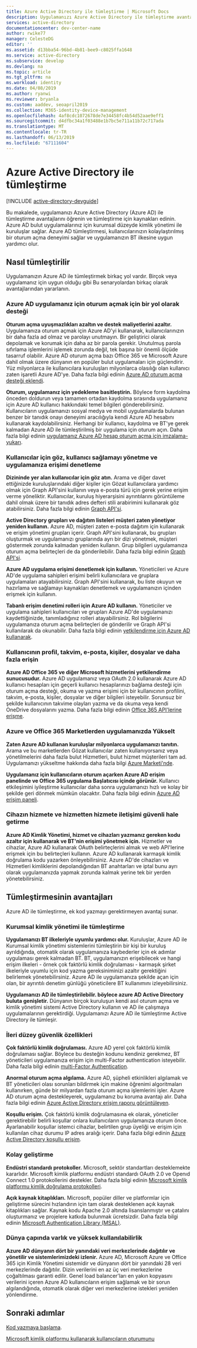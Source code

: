 ```yaml
---
title: Azure Active Directory ile tümleştirme | Microsoft Docs
description: Uygulamanızı Azure Active Directory ile tümleştirme avantajlarını öğrenin ve Basitleştirilmiş oturum açma, kimlik yönetimi, çok faktörlü kimlik doğrulaması gibi özelliklere yönelik kaynakları edinin ve erişim denetimi.
services: active-directory
documentationcenter: dev-center-name
author: rwike77
manager: CelesteDG
editor: ''
ms.assetid: d13bba54-96bd-4b81-bee9-c8025ffa1648
ms.service: active-directory
ms.subservice: develop
ms.devlang: na
ms.topic: article
ms.tgt_pltfrm: na
ms.workload: identity
ms.date: 04/08/2019
ms.author: ryanwi
ms.reviewer: bryanla
ms.custom: aaddev, seoapril2019
ms.collection: M365-identity-device-management
ms.openlocfilehash: 4af8cdc1072678de7e34458fc4b54d52aae9eff1
ms.sourcegitcommit: d4dfbc34a1f03488e1b7bc5e711a11b72c717ada
ms.translationtype: MT
ms.contentlocale: tr-TR
ms.lasthandoff: 06/13/2019
ms.locfileid: "67111604"
---
```

# <a name="integrating-with-azure-active-directory"></a>Azure Active Directory ile tümleştirme

[!INCLUDE [active-directory-devguide](../../../includes/active-directory-devguide.md)]

Bu makalede, uygulamanızı Azure Active Directory (Azure AD) ile tümleştirme avantajlarını öğrenin ve tümleştirme için kaynakları edinin. Azure AD bulut uygulamalarınız için kurumsal düzeyde kimlik yönetimi ile kuruluşlar sağlar. Azure AD tümleştirmesi, kullanıcılarınızın kolaylaştırılmış bir oturum açma deneyimi sağlar ve uygulamanızın BT ilkesine uygun yardımcı olur.

## <a name="how-to-integrate"></a>Nasıl tümleştirilir

Uygulamanızın Azure AD ile tümleştirmek birkaç yol vardır. Birçok veya uygulamanız için uygun olduğu gibi Bu senaryolardan birkaç olarak avantajlarından yararlanın.

### <a name="support-azure-ad-as-a-way-to-sign-in-to-your-application"></a>Azure AD uygulamanız için oturum açmak için bir yol olarak desteği

**Oturum açma uyuşmazlıkları azaltın ve destek maliyetlerini azaltır.** Uygulamanıza oturum açmak için Azure AD'yi kullanarak, kullanıcılarınızın bir daha fazla ad olmaz ve parolayı unutmayın. Bir geliştirici olarak depolamak ve korumak için daha az bir parola gerekir. Unutulmuş parola sıfırlama işlemlerini işlemek zorunda değil, tek başına bir önemli ölçüde tasarruf olabilir. Azure AD oturum açma bazı Office 365 ve Microsoft Azure dahil olmak üzere dünyanın en popüler bulut uygulamaları için güçlendirir. Yüz milyonlarca ile kullanıcılara kuruluşları milyonlarca olasılığı olan kullanıcı zaten işaretli Azure AD'ye. Daha fazla bilgi edinin [Azure AD oturum açma desteği eklendi](authentication-scenarios.md).

**Oturum, uygulamanız için yedekleme basitleştirin.**  Böylece form kaydolma önceden doldurun veya tamamen ortadan kaydolma sırasında uygulamanız için Azure AD kullanıcı hakkındaki temel bilgileri gönderebilirsiniz. Kullanıcıların uygulamanızı sosyal medya ve mobil uygulamalarda bulunan benzer bir tanıdık onayı deneyimi aracılığıyla kendi Azure AD hesabını kullanarak kaydolabilirsiniz. Herhangi bir kullanıcı, kaydolma ve BT'ye gerek kalmadan Azure AD ile tümleştirilmiş bir uygulama için oturum açın. Daha fazla bilgi edinin [uygulamanız Azure AD hesap oturum açma için imzalama-yukarı](../../app-service/configure-authentication-provider-aad.md).

### <a name="browse-for-users-manage-user-provisioning-and-control-access-to-your-application"></a>Kullanıcılar için göz, kullanıcı sağlamayı yönetme ve uygulamanıza erişimi denetleme

**Dizininde yer alan kullanıcılar için göz atın.**  Arama ve diğer davet ettiğinizde kuruluşlarındaki diğer kişiler için Gözat kullanıcılara yardımcı olmak için Graph API'sini kullanın veya e-posta türü için gerek yerine erişim verme yöneliktir. Kullanıcılar, kuruluş hiyerarşisini ayrıntılarını görüntüleme dahil olmak üzere bir tanıdık adres defteri stili arabirimini kullanarak göz atabilirsiniz. Daha fazla bilgi edinin [Graph API'si](active-directory-graph-api.md).

**Active Directory grupları ve dağıtım listeleri müşteri zaten yönetiyor yeniden kullanın.**  Azure AD, müşteri zaten e-posta dağıtım için kullanarak ve erişim yönetimi grupları içerir. Graph API'sini kullanarak, bu grupları oluşturmak ve uygulamanızı gruplarında ayrı bir dizi yönetmek, müşteri göstermek zorunda kalmadan yeniden kullanın. Grup bilgileri uygulamanıza oturum açma belirteçleri de da gönderilebilir. Daha fazla bilgi edinin [Graph API'si](active-directory-graph-api.md).

**Azure AD uygulama erişimi denetlemek için kullanın.**  Yöneticileri ve Azure AD'de uygulama sahipleri erişimi belirli kullanıcılara ve gruplara uygulamaları atayabilirsiniz. Graph API'sini kullanarak, bu liste okuyun ve hazırlama ve sağlamayı kaynakları denetlemek ve uygulamanızın içinden erişmek için kullanın.

**Tabanlı erişim denetimi rolleri için Azure AD kullanın.**  Yöneticiler ve uygulama sahipleri kullanıcıları ve grupları Azure AD'de uygulamanızı kaydettiğinizde, tanımladığınız rolleri atayabilirsiniz. Rol bilgilerini uygulamanıza oturum açma belirteçleri de gönderilir ve Graph API'si kullanılarak da okunabilir. Daha fazla bilgi edinin [yetkilendirme için Azure AD kullanarak](https://cloudblogs.microsoft.com/enterprisemobility/2014/12/18/azure-active-directory-now-with-group-claims-and-application-roles/).

### <a name="get-access-to-users-profile-calendar-email-contacts-files-and-more"></a>Kullanıcının profil, takvim, e-posta, kişiler, dosyalar ve daha fazla erişin

**Azure AD Office 365 ve diğer Microsoft hizmetlerini yetkilendirme sunucusudur.**  Azure AD uygulamanız veya OAuth 2.0 kullanarak Azure AD kullanıcı hesapları için geçerli kullanıcı hesaplarınızı bağlama desteği için oturum açma desteği, okuma ve yazma erişimi için bir kullanıcının profilini, takvim, e-posta, kişiler, dosyalar ve diğer bilgileri isteyebilir. Sorunsuz bir şekilde kullanıcının takvime olayları yazma ve da okuma veya kendi OneDrive dosyalarını yazma. Daha fazla bilgi edinin [Office 365 API'lerine erişme](https://msdn.microsoft.com/office/office365/howto/platform-development-overview).

### <a name="promote-your-application-in-the-azure-and-office-365-marketplaces"></a>Azure ve Office 365 Marketlerden uygulamanızda Yükselt

**Zaten Azure AD kullanan kuruluşlar milyonlarca uygulamanızı tanıtın.**  Arama ve bu marketlerden Gözat kullanıcılar zaten kullanıyorsanız veya yönetilmelerini daha fazla bulut Hizmetleri, bulut hizmet müşterileri tam ad. Uygulamanızı yükseltme hakkında daha fazla bilgi [Azure Marketi'nde](https://azure.microsoft.com/marketplace/partner-program/).

**Uygulamanız için kullanıcıların oturum açarken Azure AD erişim panelinde ve Office 365 uygulama Başlatıcısı içinde görünür.**  Kullanıcı etkileşimini iyileştirme kullanıcılar daha sonra uygulamanızı hızlı ve kolay bir şekilde geri dönmek mümkün olacaktır. Daha fazla bilgi edinin [Azure AD erişim paneli](../user-help/active-directory-saas-access-panel-introduction.md).

### <a name="secure-device-to-service-and-service-to-service-communication"></a>Cihazın hizmete ve hizmetten hizmete iletişimi güvenli hale getirme

**Azure AD Kimlik Yönetimi, hizmet ve cihazları yazmanız gereken kodu azaltır için kullanarak ve BT'nin erişimi yönetmek için.**  Hizmetler ve cihazlar, Azure AD kullanarak OAuth belirteçlerini almak ve web API'lerine erişmek için bu belirteçleri kullanın. Azure AD kullanarak karmaşık kimlik doğrulama kodu yazarken önleyebilirsiniz. Azure AD'de cihazları ve Hizmetleri kimliklerini depolandığından BT anahtarları ve iptal bunu ayrı olarak uygulamanızda yapmak zorunda kalmak yerine tek bir yerden yönetebilirsiniz.

## <a name="benefits-of-integration"></a>Tümleştirmesinin avantajları

Azure AD ile tümleştirme, ek kod yazmayı gerektirmeyen avantaj sunar.

### <a name="integration-with-enterprise-identity-management"></a>Kurumsal kimlik yönetimi ile tümleştirme

**Uygulamanızı BT ilkeleriyle uyumlu yardımcı olur.**  Kuruluşlar, Azure AD ile Kurumsal kimlik yönetimi sistemlerini tümleştirin bir kişi bir kuruluş ayrıldığında, otomatik olarak uygulamanıza kaybederler için ek adımlar uygulaması gerek kalmadan BT. BT, uygulamanızın erişebilecek ve hangi erişim ilkeleri - örnek çok faktörlü kimlik doğrulaması - karmaşık şirket ilkeleriyle uyumlu için kod yazma gereksiniminizi azaltır gerektiğini belirlemek yönetebilirsiniz. Azure AD ile uygulamanıza şekilde açan için olan, bir ayrıntılı denetim günlüğü yöneticilere BT kullanımını izleyebilirsiniz.

**Uygulamanızı AD ile tümleştirilebilir. böylece azure AD Active Directory buluta genişletir.**  Dünyanın birçok kuruluşun kendi asıl oturum açma ve kimlik yönetimi sistemi Active Directory kullanın ve AD ile çalışmaya uygulamalarının gerektirdiği. Uygulamanızı Azure AD ile tümleştirme Active Directory ile tümleşir.

### <a name="advanced-security-features"></a>İleri düzey güvenlik özellikleri

**Çok faktörlü kimlik doğrulaması.**  Azure AD yerel çok faktörlü kimlik doğrulaması sağlar. Böylece bu desteğin kodunu kendiniz gerekmez, BT yöneticileri uygulamanıza erişim için multi-Factor authentication isteyebilir. Daha fazla bilgi edinin [multi-Factor Authentication](https://azure.microsoft.com/documentation/services/multi-factor-authentication/).

**Anormal oturum açma algılama.**  Azure AD, şüpheli etkinlikleri algılamak ve BT yöneticileri olası sorunları bildirmek için makine öğrenimi algoritmaları kullanırken, günde bir milyardan fazla oturum açma işlemlerini işler. Azure AD oturum açma destekleyerek, uygulamanız bu koruma avantajı alır. Daha fazla bilgi edinin [Azure Active Directory erişim raporu görüntüleyen](../active-directory-view-access-usage-reports.md).

**Koşullu erişim.**  Çok faktörlü kimlik doğrulamasına ek olarak, yöneticiler gerektirebilir belirli koşullar onlara kullanıcıların uygulamanıza oturum önce. Ayarlanabilir koşullar istemci cihazlar, belirtilen grup üyeliği ve erişim için kullanılan cihaz durumu IP adres aralığı içerir. Daha fazla bilgi edinin [Azure Active Directory koşullu erişim](../active-directory-conditional-access-azure-portal.md).

### <a name="easy-development"></a>Kolay geliştirme

**Endüstri standardı protokoller.**  Microsoft, sektör standartları desteklemekte kararlıdır. Microsoft kimlik platformu endüstri standardı OAuth 2.0 ve Openıd Connect 1.0 protokollerini destekler. Daha fazla bilgi edinin [Microsoft kimlik platformu kimlik doğrulama protokolleri](active-directory-v2-protocols.md).

**Açık kaynak kitaplıkları.**  Microsoft, popüler diller ve platformlar için geliştirme sürecini hızlandırın için tam olarak desteklenen açık kaynak kitaplıkları sağlar. Kaynak kodu Apache 2.0 altında lisanslanmıştır ve çatalını oluşturmanız ve projelere katkıda bulunmak ücretsizdir. Daha fazla bilgi edinin [Microsoft Authentication Library (MSAL)](reference-v2-libraries.md).

### <a name="worldwide-presence-and-high-availability"></a>Dünya çapında varlık ve yüksek kullanılabilirlik

**Azure AD dünyanın dört bir yanındaki veri merkezlerinde dağıtılır ve yönetilir ve sistemlerimizdeki izlenir.**  Azure AD, Microsoft Azure ve Office 365 için Kimlik Yönetimi sistemidir ve dünyanın dört bir yanındaki 28 veri merkezlerinde dağıtılır. Dizin verilerini en az üç veri merkezlerine çoğaltılması garanti edilir. Genel load balancer'ları en yakın kopyasını verilerini içeren Azure AD kullanıcıların erişim sağlamak ve bir sorun algılandığında, otomatik olarak diğer veri merkezlerine istekleri yeniden yönlendirme.

## <a name="next-steps"></a>Sonraki adımlar

[Kod yazmaya başlama](v2-overview.md#getting-started).

[Microsoft kimlik platformu kullanarak kullanıcıların oturumunu](authentication-scenarios.md)

